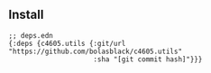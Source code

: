 ## Install

```clojurescript
;; deps.edn
{:deps {c4605.utils {:git/url "https://github.com/bolasblack/c4605.utils"
                     :sha "[git commit hash]"}}}
```
